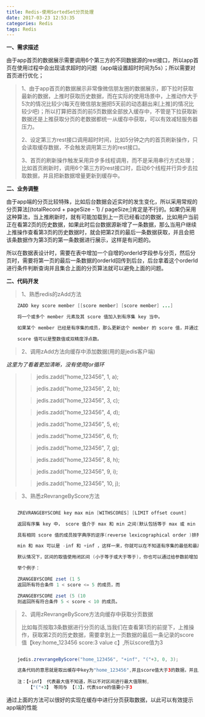 ```yaml
---
title: Redis-使用SortedSet分页处理
date: 2017-03-23 12:53:35
categories: Redis
tags: Redis
---
```

**一、需求描述**

由于app首页的数据展示需要调用6个第三方的不同数据源的rest接口，所以app首页在使用过程中会出现请求超时的问题（app端设置超时时间为5s）；所以需要对首页进行优化；

<!--more-->

>1、由于app首页的数据展示非常像微信朋友圈的数据展示，即下拉时获取最新的数据，上推时获取历史数据，而在实际的使用场景中，上推动作大于5次的情况比较少(每天在微信朋友圈把5天前的动态翻出来[上推]的情况比较少吧)；所以打算把首页的前5页数据全部放入缓存中，不管是下拉获取新数据还是上推获取分页的老数据都统一从缓存中获取，可以有效减轻服务器压力。
>
>2、设定第三方rest接口调用超时时间，比如5分钟之内的首页刷新操作，只会读取缓存数据，不会触发调用第三方的rest接口。
>
>3、首页的刷新操作触发采用异步多线程调用，而不是采用串行方式处理；比如首页刷新时，调用6个第三方的rest接口时，启动6个线程并行异步去拉取数据，并且把新数据增量更新到缓存中。


**二、业务调整**

由于app端的分页比较特殊，比如后台数据会近实时的发生变化，所以采用常规的分页算法[(totalRecord + pageSize - 1) / pageSize;]肯定是不行的。如果仍采用这种算法，当上推刷新时，就有可能加载到上一页已经看过的数据，比如用户当前正在看第2页的历史数据，如果此时后台数据源新增了一条数据，那么当用户继续上推操作查看第3页的历史数据时，就会把第2页的最后一条数据获取，并且会把该条数据作为第3页的第一条数据进行展示，这样是有问题的。

所以在数据表设计时，需要在表中增加一个自增的orderId字段参与分页，然后分页时，需要将第一页的最后一条数据的orderId回传到后台，后台拿着这个orderId进行条件判断查询并且集合上面的分页算法就可以避免上面的问题。


**二、代码开发**

>1、熟悉redis的zAdd方法

```java
	ZADD key score member [[score member] [score member] ...]

	将一个或多个 member 元素及其 score 值加入到有序集 key 当中。

	如果某个 member 已经是有序集的成员，那么更新这个 member 的 score 值，并通过重新插入这个 member 元素，来保证该 member 在正确的位置上。

	score 值可以是整数值或双精度浮点数。
```

>2、调用zAdd方法向缓存中添加数据(用的是jedis客户端)

*这里为了看着更加清晰，没有使用for循环*
>>jedis.zadd("home_123456", 1, a);
>
>>jedis.zadd("home_123456", 2, b);
>
>>jedis.zadd("home_123456", 3, c);
>
>>jedis.zadd("home_123456", 4, d);
>
>>jedis.zadd("home_123456", 5, e);
>
>>jedis.zadd("home_123456", 6, f);
>
>>jedis.zadd("home_123456", 7, g);
>
>>jedis.zadd("home_123456", 8, h);
>
>>jedis.zadd("home_123456", 9, i);
>
>>jedis.zadd("home_123456", 10, j);

>3、熟悉zRevrangeByScore方法

```java

	ZREVRANGEBYSCORE key max min [WITHSCORES] [LIMIT offset count]

	返回有序集 key 中， score 值介于 max 和 min 之间(默认包括等于 max 或 min )的所有的成员。有序集成员按 score 值递减(从大到小)的次序排列。

	具有相同 score 值的成员按字典序的逆序(reverse lexicographical order )排列。

	min 和 max 可以是 -inf 和 +inf ，这样一来，你就可以在不知道有序集的最低和最高 score 值的情况下获取数据

	默认情况下，区间的取值使用闭区间 (小于等于或大于等于)，你也可以通过给参数前增加 ( 符号来使用可选的开区间 (小于或大于)。

	举个例子：

	ZRANGEBYSCORE zset (1 5
	返回所有符合条件 1 < score <= 5 的成员，而

	ZRANGEBYSCORE zset (5 (10
	则返回所有符合条件 5 < score < 10 的成员。
```


>2、调用zRevrangeByScore方法向缓存中获取分页数据
>
>比如每页按取3条数据进行分页的话,当我们在查看第1页的前提下，上推操作，获取第2页的历史数据，需要拿到上一页数据的最后一条记录的score值【key:home_123456 score:3 value c】,所以score值为3

```java

	jedis.zrevrangeByScore("home_123456", "+inf", "("+3, 0, 3);

	这条代码的意思就是取出缓存中key为"home_123456",并且score值大于3的数据，并且从第0条开始一共取出3条(有点像 limit 0,3的作用)
	
	注：【+inf】 代表最大值不知道，所以不对区间进行最大值限制,
	    【"("+3】 等同与 【(3】，代表sore的值要小于3
```

通过上面的方法可以很好的实现在缓存中进行分页获取数据，以此可以有效提示app端的性能

